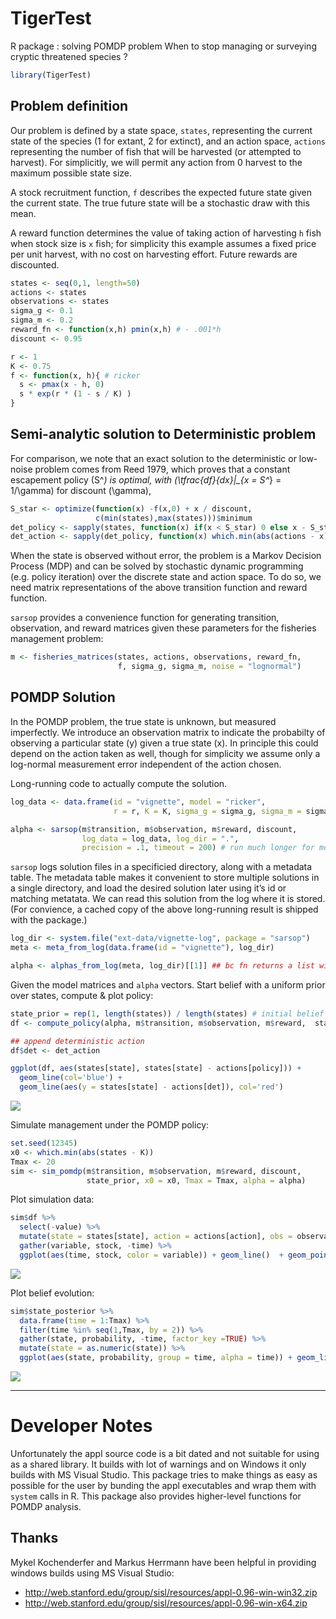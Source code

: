 # TigerTest
R package : solving POMDP problem When to stop managing or surveying cryptic threatened species ?

``` r
library(TigerTest)
```

## Problem definition

Our problem is defined by a state space, `states`, representing the 
current state of the species (1 for extant, 2 for extinct), and an action space, `actions`
representing the number of fish that will be harvested (or attempted to
harvest). For simplicitly, we will permit any action from 0 harvest to
the maximum possible state size.

A stock recruitment function, `f` describes the expected future state
given the current state. The true future state will be a stochastic draw
with this mean.

A reward function determines the value of taking action of harvesting
`h` fish when stock size is `x` fish; for simplicity this example
assumes a fixed price per unit harvest, with no cost on harvesting
effort. Future rewards are discounted.

``` r
states <- seq(0,1, length=50)
actions <- states
observations <- states
sigma_g <- 0.1
sigma_m <- 0.2
reward_fn <- function(x,h) pmin(x,h) # - .001*h
discount <- 0.95

r <- 1
K <- 0.75
f <- function(x, h){ # ricker
  s <- pmax(x - h, 0)
  s * exp(r * (1 - s / K) )
}
```

## Semi-analytic solution to Deterministic problem

For comparison, we note that an exact solution to the deterministic or
low-noise problem comes from Reed 1979, which proves that a constant
escapement policy \(S^*\) is optimal, with
\(\tfrac{df}{dx}|_{x = S^*} = 1/\gamma\) for discount \(\gamma\),

``` r
S_star <- optimize(function(x) -f(x,0) + x / discount, 
                   c(min(states),max(states)))$minimum
det_policy <- sapply(states, function(x) if(x < S_star) 0 else x - S_star)
det_action <- sapply(det_policy, function(x) which.min(abs(actions - x)))
```

When the state is observed without error, the problem is a Markov
Decision Process (MDP) and can be solved by stochastic dynamic
programming (e.g. policy iteration) over the discrete state and action
space. To do so, we need matrix representations of the above transition
function and reward function.

`sarsop` provides a convenience function for generating transition,
observation, and reward matrices given these parameters for the
fisheries management problem:

``` r
m <- fisheries_matrices(states, actions, observations, reward_fn, 
                        f, sigma_g, sigma_m, noise = "lognormal")
```

## POMDP Solution

In the POMDP problem, the true state is unknown, but measured
imperfectly. We introduce an observation matrix to indicate the
probabilty of observing a particular state \(y\) given a true state
\(x\). In principle this could depend on the action taken as well,
though for simplicity we assume only a log-normal measurement error
independent of the action chosen.

Long-running code to actually compute the solution.

``` r
log_data <- data.frame(id = "vignette", model = "ricker", 
                       r = r, K = K, sigma_g = sigma_g, sigma_m = sigma_m)

alpha <- sarsop(m$transition, m$observation, m$reward, discount, 
                log_data = log_data, log_dir = ".",
                precision = .1, timeout = 200) # run much longer for more precise curve
```

`sarsop` logs solution files in a specificied directory, along with a
metadata table. The metadata table makes it convenient to store multiple
solutions in a single directory, and load the desired solution later
using it’s id or matching metatata. We can read this solution from the
log where it is stored. (For convience, a cached copy of the above
long-running result is shipped with the package.)

``` r
log_dir <- system.file("ext-data/vignette-log", package = "sarsop")
meta <- meta_from_log(data.frame(id = "vignette"), log_dir)

alpha <- alphas_from_log(meta, log_dir)[[1]] ## bc fn returns a list with all matching alphas, we need [[1]]
```

Given the model matrices and `alpha` vectors. Start belief with a
uniform prior over states, compute & plot policy:

``` r
state_prior = rep(1, length(states)) / length(states) # initial belief
df <- compute_policy(alpha, m$transition, m$observation, m$reward,  state_prior)

## append deterministic action
df$det <- det_action
```

``` r
ggplot(df, aes(states[state], states[state] - actions[policy])) + 
  geom_line(col='blue') + 
  geom_line(aes(y = states[state] - actions[det]), col='red')
```

![](README-unnamed-chunk-9-1.png)<!-- -->

Simulate management under the POMDP policy:

``` r
set.seed(12345)
x0 <- which.min(abs(states - K))
Tmax <- 20
sim <- sim_pomdp(m$transition, m$observation, m$reward, discount, 
                 state_prior, x0 = x0, Tmax = Tmax, alpha = alpha)
```

Plot simulation data:

``` r
sim$df %>%
  select(-value) %>%
  mutate(state = states[state], action = actions[action], obs = observations[obs]) %>%
  gather(variable, stock, -time) %>%
  ggplot(aes(time, stock, color = variable)) + geom_line()  + geom_point()
```

![](README-unnamed-chunk-11-1.png)<!-- -->

Plot belief evolution:

``` r
sim$state_posterior %>% 
  data.frame(time = 1:Tmax) %>%
  filter(time %in% seq(1,Tmax, by = 2)) %>%
  gather(state, probability, -time, factor_key =TRUE) %>% 
  mutate(state = as.numeric(state)) %>% 
  ggplot(aes(state, probability, group = time, alpha = time)) + geom_line()
```

![](README-unnamed-chunk-12-1.png)<!-- -->

-----

# Developer Notes

Unfortunately the appl source code is a bit dated and not suitable for
using as a shared library. It builds with lot of warnings and on Windows
it only builds with MS Visual Studio. This package tries to make things
as easy as possible for the user by bunding the appl executables and
wrap them with `system` calls in R. This package also provides
higher-level functions for POMDP analysis.

## Thanks

Mykel Kochenderfer and Markus Herrmann have been helpful in providing
windows builds using MS Visual
    Studio:

  - <http://web.stanford.edu/group/sisl/resources/appl-0.96-win-win32.zip>
  - <http://web.stanford.edu/group/sisl/resources/appl-0.96-win-x64.zip>
